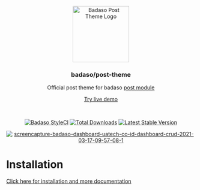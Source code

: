 <p align="center">
  <a href="https://badaso-post-theme.uatech.co.id/">
    <img src="https://badaso-post-theme.uatech.co.id/img/badaso-module-logo.png" width="150px" alt="Badaso Post Theme Logo" />
  </a>
</p>
<h3 align="center">badaso/post-theme</h3>
<p align="center">Official post theme for badaso <a href="https://github.com/uasoft-indonesia/badaso-post-module">post module</a></p>
<p align="center"><a href="https://badaso-demo.uatech.co.id/post" target="_blank">Try live demo</a></p>
<br />

<p align="center">
<a href="https://github.styleci.io/repos/347838630"><img src="https://github.styleci.io/repos/347838630/shield" alt="Badaso StyleCI"></a>
<a href="https://packagist.org/packages/uasoft-indonesia/badaso"><img src="https://img.shields.io/packagist/dt/badaso/core" alt="Total Downloads"></a>
<a href="https://packagist.org/packages/uasoft-indonesia/badaso"><img src="https://img.shields.io/packagist/v/badaso/core" alt="Latest Stable Version"></a>
</p>

<p align="center">
  <a href="https://badaso-docs.uatech.co.id/">
    <img src="https://badaso-post-theme.uatech.co.id/img/badaso-post-theme-preview.png" alt="screencapture-badaso-dashboard-uatech-co-id-dashboard-crud-2021-03-17-09-57-08-1" />
  </a>
</p>


# Installation

<a href="https://badaso-post-theme.uatech.co.id/getting-started/installation">Click here for installation and more documentation</a>
